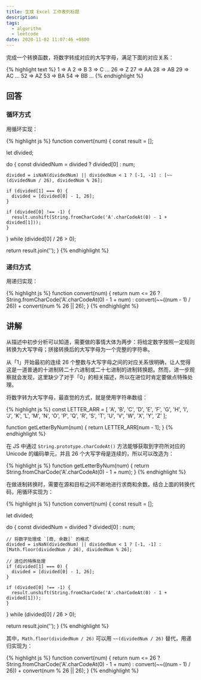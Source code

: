 ```yaml
---
title: 生成 Excel 工作表列标题
description:
tags:
  - algorithm
  - leetcode
date: 2020-11-02 11:07:46 +0800
---
```


完成一个转换函数，将数字转成对应的大写字母，满足下面的对应关系：

{% highlight text %}
1 => A
2 => B
3 => C
...
26 => Z
27 => AA
28 => AB
29 => AC
...
52 => AZ
53 => BA
54 => BB
...
{% endhighlight %}


## 回答

### 循环方式

用循环实现：

{% highlight js %}
function convert(num) {
  const result = [];

  let divided;

  do {
    const dividedNum = divided ? divided[0] : num;

    divided = isNaN(dividedNum) || dividedNum < 1 ? [-1, -1] : [~~(dividedNum / 26), dividedNum % 26];

    if (divided[1] === 0) {
      divided = [divided[0] - 1, 26];
    }

    if (divided[0] !== -1) {
      result.unshift(String.fromCharCode('A'.charCodeAt(0) - 1 + divided[1]));
    }
  } while (divided[0] / 26 > 0);

  return result.join('');
}
{% endhighlight %}

### 递归方式

用递归实现：

{% highlight js %}
function convert(num) {
  return num <= 26 ? String.fromCharCode('A'.charCodeAt(0) - 1 + num) : convert(~~((num - 1) / 26)) + convert(num % 26 || 26);
}
{% endhighlight %}


## 讲解

从描述中初步分析可以知道，需要做的事情大体为两步：将给定数字按照一定规则转换为大写字母；拼接转换后的大写字母为一个完整的字符串。

从「1」开始最初的连续 26 个整数与大写字母之间的对应关系很明确，让人觉得这是一道普通的十进制转二十六进制或二十七进制的进制转换题。然而，进一步观察就会发现，这里缺少了对于「0」的相关描述，所以在进位时肯定要做点特殊处理。

将数字转为大写字母，最直觉的方式，就是使用字符串数组：

{% highlight js %}
const LETTER_ARR = [
  'A', 'B', 'C', 'D', 'E', 'F', 'G',
  'H', 'I', 'J', 'K', 'L', 'M', 'N',
  'O', 'P', 'Q', 'R', 'S', 'T',
  'U', 'V', 'W', 'X', 'Y', 'Z'
];

function getLetterByNum(num) {
  return LETTER_ARR[num - 1];
}
{% endhighlight %}

在 JS 中通过 `String.prototype.charCodeAt()` 方法能够获取到字符所对应的 Unicode 的编码单元，并且 26 个大写字母是连续的，所以可以改造为：

{% highlight js %}
function getLetterByNum(num) {
  return String.fromCharCode('A'.charCodeAt(0) - 1 + num);
}
{% endhighlight %}

在做进制转换时，需要在源和目标之间不断地进行求商和余数。结合上面的转换代码，用循环实现为：

{% highlight js %}
function convert(num) {
  const result = [];

  let divided;

  do {
    const dividedNum = divided ? divided[0] : num;

    // 将数字处理成 `[商, 余数]` 的格式
    divided = isNaN(dividedNum) || dividedNum < 1 ? [-1, -1] : [Math.floor(dividedNum / 26), dividedNum % 26];

    // 进位的特殊处理
    if (divided[1] === 0) {
      divided = [divided[0] - 1, 26];
    }

    if (divided[0] !== -1) {
      result.unshift(String.fromCharCode('A'.charCodeAt(0) - 1 + divided[1]));
    }
  } while (divided[0] / 26 > 0);

  return result.join('');
}
{% endhighlight %}

其中，`Math.floor(dividedNum / 26)` 可以用 `~~(dividedNum / 26)` 替代，用递归实现为：

{% highlight js %}
function convert(num) {
  return num <= 26 ? String.fromCharCode('A'.charCodeAt(0) - 1 + num) : convert(~~((num - 1) / 26)) + convert(num % 26 || 26);
}
{% endhighlight %}
